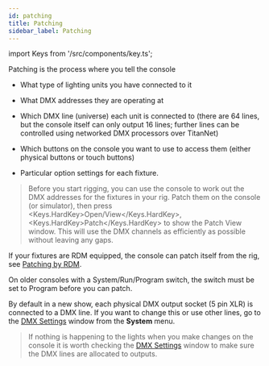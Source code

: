 ```yaml
---
id: patching
title: Patching
sidebar_label: Patching
---
```


import Keys from '/src/components/key.ts';

Patching is the process where you tell the console

-   What type of lighting units you have connected to it

-   What DMX addresses they are operating at

-   Which DMX line (universe) each unit is connected to (there are 64
    lines, but the console itself can only output 16 lines; further
    lines can be controlled using networked DMX processors over
    TitanNet)

-   Which buttons on the console you want to use to access them (either
    physical buttons or touch buttons)

-   Particular option settings for each fixture.

  > Before you start rigging, you can use the console to work out the DMX addresses for the fixtures in your rig. Patch them on the console (or simulator), then press <Keys.HardKey>Open/View</Keys.HardKey>, <Keys.HardKey>Patch</Keys.HardKey> to show the Patch View window. This will use the DMX channels as efficiently as possible without leaving any gaps.

If your fixtures are RDM equipped, the console can patch itself from the
rig, see [Patching by RDM](./patching/patching-new-fixtures-or-dimmers.md#patching-by-rdm).

On older consoles with a System/Run/Program switch, the switch must be set to
Program before you can patch.

By default in a new show, each physical DMX output socket (5 pin XLR) is
connected to a DMX line. If you want to change this or use other lines,
go to the [DMX Settings](./system-settings/dmx-output-mapping.md) window from the **System** menu.

> If nothing is happening to the lights when you make changes on the console it is worth checking the [DMX Settings](./system-settings/dmx-output-mapping.md#configuring-dmx-outputs) window to make sure the DMX lines are allocated to outputs.

